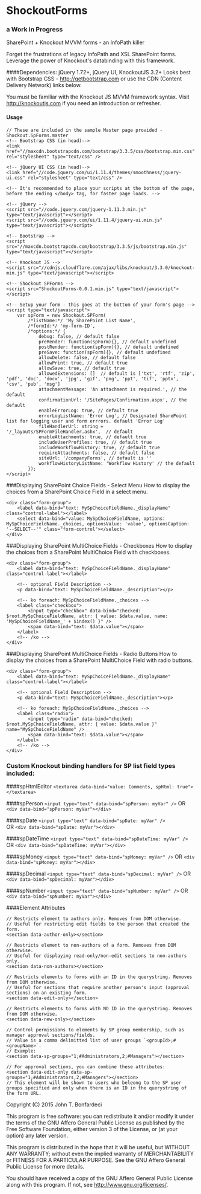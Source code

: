 # ShockoutForms
### a Work in Progress
SharePoint + Knockout MVVM forms - an InfoPath killer

Forget the frustrations of legacy InfoPath and XSL SharePoint forms. Leverage the power of Knockout's databinding with this framework.

####Dependencies: 
jQuery 1.72+, jQuery UI<any>, KnockoutJS 3.2+
Looks best with Bootstrap CSS - http://getbootstrap.com or use the CDN (Content Delivery Network) links below.

You must be familiar with the Knockout JS MVVM framework syntax. Visit http://knockoutjs.com if you need an introduction or refresher.

#### Usage
```
// These are included in the sample Master page provided - Shockout.SpForms.master
<!-- Bootstrap CSS (in head)-->
<link href="//maxcdn.bootstrapcdn.com/bootstrap/3.3.5/css/bootstrap.min.css" rel="stylesheet" type="text/css" />

<!-- jQuery UI CSS (in head)-->
<link href="//code.jquery.com/ui/1.11.4/themes/smoothness/jquery-ui.css" rel="stylesheet" type="text/css" />

<!-- It's recommended to place your scripts at the bottom of the page, before the ending </body> tag, for faster page loads. -->

<!-- jQuery -->
<script src="//code.jquery.com/jquery-1.11.3.min.js" type="text/javascript"></script>
<script src="//code.jquery.com/ui/1.11.4/jquery-ui.min.js" type="text/javascript"></script>

<!-- Bootstrap -->
<script src="//maxcdn.bootstrapcdn.com/bootstrap/3.3.5/js/bootstrap.min.js" type="text/javascript"></script>

<!-- Knockout JS -->
<script src="//cdnjs.cloudflare.com/ajax/libs/knockout/3.3.0/knockout-min.js" type="text/javascript"></script>

<!-- Shockout SPForms -->
<script src="ShockoutForms-0.0.1.min.js" type="text/javascript"></script>

<!-- Setup your form - this goes at the bottom of your form's page -->
<script type="text/javascript">
	var spForm = new Shockout.SPForm(
		/*listName:*/ 'My SharePoint List Name', 
		/*formId:*/ 'my-form-ID', 
		/*options:*/ {
			debug: false, // default false
			preRender: function(spForm){}, // default undefined
			postRender: function(spForm){}, // default undefined
			preSave: function(spForm){}, // default undefined	
			allowDelete: false, // default false
			allowPrint: true, // default true
			allowSave: true, // default true
			allowedExtensions: []  // default is ['txt', 'rtf', 'zip', 'pdf', 'doc', 'docx', 'jpg', 'gif', 'png', 'ppt', 'tif', 'pptx', 'csv', 'pub', 'msg']
			attachmentMessage: 'An attachment is required.', // the default
			confirmationUrl: '/SitePages/Confirmation.aspx', // the default
			enableErrorLog: true, // default true
			errorLogListName: 'Error Log', // Designated SharePoint list for logging user and form errrors. default 'Error Log'
			fileHandlerUrl: string = '/_layouts/SPFormFileHandler.ashx',  // default    
			enableAttachments: true, // default true
			includeUserProfiles: true, // default true
			includeWorkflowHistory: true, // default true        
			requireAttachments: false, // default false
			siteUrl: '/companyForms', // default is ''        
			workflowHistoryListName: 'Workflow History' // the default
		});
</script>
```

###Displaying SharePoint Choice Fields - Select Menu
How to display the choices from a SharePoint Choice Field in a select menu.
```
<div class="form-group">
	<label data-bind="text: MySpChoiceFieldName._displayName" class="control-label"></label>
	<select data-bind="value: MySpChoiceFieldName, options: MySpChoiceFieldName._choices, optionsValue: 'value', optionsCaption: '--SELECT--'" class="form-control"></select>
</div>
```

###Displaying SharePoint MultiChoice Fields - Checkboxes
How to display the choices from a SharePoint MultiChoice Field with checkboxes.
```
<div class="form-group">
    <label data-bind="text: MySpChoiceFieldName._displayName" class="control-label"></label>

	<!-- optional Field Description -->
	<p data-bind="text: MySpChoiceFieldName._description"></p>

    <!-- ko foreach: MySpChoiceFieldName._choices -->
    <label class="checkbox">
        <input type="checkbox" data-bind="checked: $root.MySpChoiceFieldName, attr: { value: $data.value, name: 'MySpChoiceFieldName_' + $index() }" />
        <span data-bind="text: $data.value"></span>
    </label>
    <!-- /ko --> 	            
</div>
```

###Displaying SharePoint MultiChoice Fields - Radio Buttons
How to display the choices from a SharePoint MultiChoice Field with radio buttons.
```
<div class="form-group">
    <label data-bind="text: MySpChoiceFieldName._displayName" class="control-label"></label>

	<!-- optional Field Description -->
	<p data-bind="text: MySpChoiceFieldName._description"></p>

    <!-- ko foreach: MySpChoiceFieldName._choices -->
    <label class="radio">
        <input type="radio" data-bind="checked: $root.MySpChoiceFieldName, attr: { value: $data.value }" name="MySpChoiceFieldName" />
        <span data-bind="text: $data.value"></span>
    </label>
    <!-- /ko -->             
</div>
```

### Custom Knockout binding handlers for SP list field types included:
	
####spHtmlEditor
`<textarea data-bind="value: Comments, spHtml: true"></textarea>` 

####spPerson
`<input type="text" data-bind="spPerson: myVar" />`
	OR
`<div data-bind="spPerson: myVar"></div>`

####spDate
`<input type="text" data-bind="spDate: myVar" />`	
	OR
`<div data-bind="spDate: myVar"></div>`

####spDateTime
`<input type="text" data-bind="spDateTime: myVar" />`
	OR
`<div data-bind="spDateTime: myVar"></div>`

####spMoney
`<input type="text" data-bind="spMoney: myVar" />`
	OR
`<div data-bind="spMoney: myVar"></div>`

####spDecimal
`<input type="text" data-bind="spDecimal: myVar" />`
	OR
`<div data-bind="spDecimal: myVar"></div>`

####spNumber
`<input type="text" data-bind="spNumber: myVar" />`
	OR
`<div data-bind="spNumber: myVar"></div>`

####Element Attributes

```
// Restricts element to authors only. Removes from DOM otherwise.
// Useful for restricting edit fields to the person that created the form.
<section data-author-only></section>
```

```
// Restricts element to non-authors of a form. Removes from DOM otherwise. 
// Useful for displaying read-only/non-edit sections to non-authors only.
<section data-non-authors></section>
```

```
// Restricts elements to forms with an ID in the querystring. Removes from DOM otherwise. 
// Useful for sections that require another person's input (approval sections) on an existing form.
<section data-edit-only></section>
```

```
// Restricts elements to forms with NO ID in the querystring. Removes from DOM otherwise. 
<section data-new-only></section>
```

```
// Control permissions to elements by SP group membership, such as manager approval sections/fields.
// Value is a comma delimitted list of user groups `<groupId>;#<groupName>`.
// Example:
<section data-sp-groups="1;#Administrators,2;#Managers"></section>
```

```
// For approval sections, you can combine these attributes:
<section data-edit-only data-sp-groups="1;#Administrators,2;#Managers"></section>
// This element will be shown to users who beleong to the SP user groups specified and only when there is an ID in the querystring of the form URL. 
```

Copyright (C) 2015  John T. Bonfardeci

This program is free software: you can redistribute it and/or modify
it under the terms of the GNU Affero General Public License as
published by the Free Software Foundation, either version 3 of the
License, or (at your option) any later version.

This program is distributed in the hope that it will be useful,
but WITHOUT ANY WARRANTY; without even the implied warranty of
MERCHANTABILITY or FITNESS FOR A PARTICULAR PURPOSE.  See the
GNU Affero General Public License for more details.

You should have received a copy of the GNU Affero General Public License
along with this program.  If not, see <http://www.gnu.org/licenses/>.

